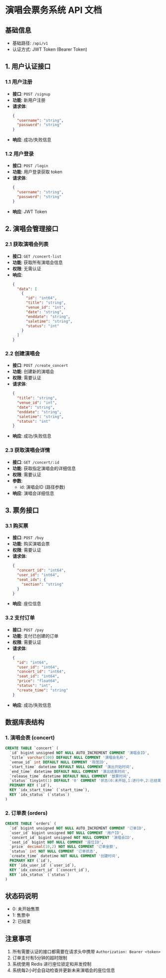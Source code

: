 # 演唱会票务系统 API 文档

## 基础信息
- 基础路径: `/api/v1`
- 认证方式: JWT Token (Bearer Token)

## 1. 用户认证接口

### 1.1 用户注册
- **接口**: `POST /signup`
- **功能**: 新用户注册
- **请求体**: 
  ```json
  {
    "username": "string",
    "password": "string"
  }
  ```
- **响应**: 成功/失败信息

### 1.2 用户登录
- **接口**: `POST /login`
- **功能**: 用户登录获取 token
- **请求体**: 
  ```json
  {
    "username": "string",
    "password": "string"
  }
  ```
- **响应**: JWT Token

## 2. 演唱会管理接口

### 2.1 获取演唱会列表
- **接口**: `GET /concert-list`
- **功能**: 获取所有演唱会信息
- **权限**: 无需认证
- **响应**: 
  ```json
  {
    "data": [
      {
        "id": "int64",
        "title": "string",
        "venue_id": "int",
        "date": "string",
        "enddate": "string",
        "saletime": "string",
        "status": "int"
      }
    ]
  }
  ```

### 2.2 创建演唱会
- **接口**: `POST /create_concert`
- **功能**: 创建新的演唱会
- **权限**: 需要认证
- **请求体**: 
  ```json
  {
    "title": "string",
    "venue_id": "int",
    "date": "string",
    "enddate": "string",
    "saletime": "string",
    "status": "int"
  }
  ```
- **响应**: 成功/失败信息

### 2.3 获取演唱会详情
- **接口**: `GET /concert/:id`
- **功能**: 获取指定演唱会的详细信息
- **权限**: 需要认证
- **参数**: 
  - id: 演唱会ID (路径参数)
- **响应**: 演唱会详细信息

## 3. 票务接口

### 3.1 购买票
- **接口**: `POST /buy`
- **功能**: 购买演唱会票
- **权限**: 需要认证
- **请求体**: 
  ```json
  {
    "concert_id": "int64",
    "user_id": "int64",
    "seat_idx": {
      "section": "string"
    }
  }
  ```
- **响应**: 座位信息

### 3.2 支付订单
- **接口**: `POST /pay`
- **功能**: 支付已创建的订单
- **权限**: 需要认证
- **请求体**: 
  ```json
  {
    "id": "int64",
    "user_id": "int64",
    "concert_id": "int64",
    "seat_id": "int64",
    "price": "float64",
    "status": "int",
    "create_time": "string"
  }
  ```
- **响应**: 成功/失败信息

## 数据库表结构

### 1. 演唱会表 (concert)
```sql
CREATE TABLE `concert` (
  `id` bigint unsigned NOT NULL AUTO_INCREMENT COMMENT '演唱会ID',
  `title` varchar(100) DEFAULT NULL COMMENT '演唱会名称',
  `venue_id` int DEFAULT NULL COMMENT '场馆ID',
  `start_time` datetime DEFAULT NULL COMMENT '演出开始时间',
  `end_time` datetime DEFAULT NULL COMMENT '演出结束时间',
  `release_time` datetime DEFAULT NULL COMMENT '放票时间',
  `status` tinyint(1) DEFAULT '0' COMMENT '状态(0:未开始,1:进行中,2:已结束)',
  PRIMARY KEY (`id`),
  KEY `idx_start_time` (`start_time`),
  KEY `idx_status` (`status`)
)
```

### 2. 订单表 (orders)
```sql
CREATE TABLE `orders` (
  `id` bigint unsigned NOT NULL AUTO_INCREMENT COMMENT '订单ID',
  `user_id` bigint unsigned NOT NULL COMMENT '用户ID',
  `concert_id` bigint unsigned NOT NULL COMMENT '演唱会ID',
  `seat_id` bigint NOT NULL COMMENT '座位ID',
  `price` decimal(10,2) NOT NULL COMMENT '订单金额',
  `status` int NOT NULL COMMENT '订单状态',
  `create_time` datetime NOT NULL COMMENT '创建时间',
  PRIMARY KEY (`id`),
  KEY `idx_user_id` (`user_id`),
  KEY `idx_concert_id` (`concert_id`),
  KEY `idx_status` (`status`)
)
```

## 状态码说明
- 0: 未开始售票
- 1: 售票中
- 2: 已结束

## 注意事项
1. 所有需要认证的接口都需要在请求头中携带 `Authorization: Bearer <token>`
2. 订单支付有5分钟的超时限制
3. 系统使用 Redis 进行座位锁定和并发控制
4. 系统每2小时会自动检查并更新未来演唱会的座位信息 